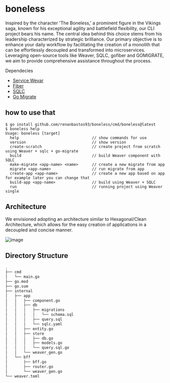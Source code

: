# boneless
Inspired by the character 'The Boneless,' a prominent figure in the Vikings saga, known for his exceptional agility and battlefield flexibility, our CLI project bears his name. The central idea behind this choice stems from his leadership characterized by strategic brilliance. Our primary objective is to enhance your daily workflow by facilitating the creation of a monolith that can be effortlessly decoupled and transformed into microservices. Leveraging open-source tools like Weaver, SQLC, gofiber and GOMIGRATE, we aim to provide comprehensive assistance throughout the process.

Dependecies
 - [Service Wevar](https://serviceweaver.dev/)
 - [Fiber](https://gofiber.io/)
 - [SQLC](https://docs.sqlc.dev/en/stable/overview/install.html)
 - [Go Migrate](https://github.com/golang-migrate/migrate/tree/master/cmd/migrate#installation)
 

## how to use that
```
$ go install github.com/renanbastos93/boneless/cmd/boneless@latest
$ boneless help
Usage: boneless [target]
  help                                // show commands for use
  version                             // show version
  create-scratch                      // create project from scratch using Weaver + sqlc + go-migrate
  build                               // build Weaver component with SQLC
  make-migrate <app-name> <name>      // create a new migrate from app
  migrate <app-name>                  // run migrate from app
  create-app <app-name>               // create a new app based on app for example later you can change that
  build-app <app-name>                // build using Weaver + SQLC
  run                                 // running project using Weaver single
```

## Architecture
We envisioned adopting an architecture similar to Hexagonal/Clean Architecture, which allows for the easy creation of applications in a decoupled and concise manner.

![image](https://github.com/renanbastos93/boneless/assets/8202898/36a9a778-68c3-4d47-8983-27e775d48fd9)


## Directory Structure
```sh
.
├── cmd
│   └── main.go
├── go.mod
├── go.sum
├── internal
│   ├── app
│   │   ├── component.go
│   │   ├── db
│   │   │   ├── migrations
│   │   │   │   └── schema.sql
│   │   │   ├── query.sql
│   │   │   └── sqlc.yaml
│   │   ├── entity.go
│   │   ├── store
│   │   │   ├── db.go
│   │   │   ├── models.go
│   │   │   └── query.sql.go
│   │   └── weaver_gen.go
│   └── bff
│       ├── bff.go
│       ├── router.go
│       └── weaver_gen.go
└── weaver.toml
```